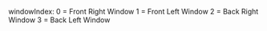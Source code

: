 windowIndex:
0 = Front Right Window
1 = Front Left Window
2 = Back Right Window
3 = Back Left Window